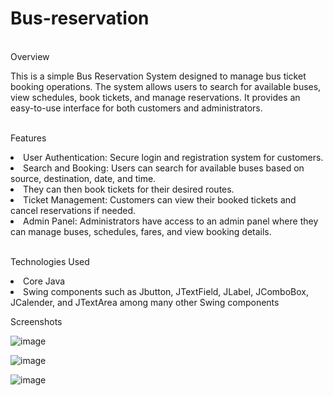 # Bus-reservation
<br>Overview</br>

This is a simple Bus Reservation System designed to manage bus ticket booking operations. The system allows users to search for available buses, view schedules, book tickets, and manage reservations. It provides an easy-to-use interface for both customers and administrators.

<br>Features</br>

<li>User Authentication: Secure login and registration system for customers.</li>
<li>Search and Booking: Users can search for available buses based on source, destination, date, and time. </li>
<li>They can then book tickets for their desired routes.</li>
<li>Ticket Management: Customers can view their booked tickets and cancel reservations if needed.</li>
<li>Admin Panel: Administrators have access to an admin panel where they can manage buses, schedules, fares, and view booking details.</li>

<br>Technologies Used</br>

<li>Core Java</li>
<li>Swing components
        such as Jbutton, JTextField, JLabel, JComboBox, JCalender, and JTextArea among many other Swing components</li>
        
Screenshots

![image](https://github.com/ArunachalamOfficial/Bus-reservation/assets/160225333/80c879f6-d836-4aac-9209-2f9e17e34d9b)

![image](https://github.com/ArunachalamOfficial/Bus-reservation/assets/160225333/4780570f-2f64-4b3f-8e3c-908285a42db5)

![image](https://github.com/ArunachalamOfficial/Bus-reservation/assets/160225333/7d2bf7cc-bc95-4910-95b0-981e6c9fccc5)


